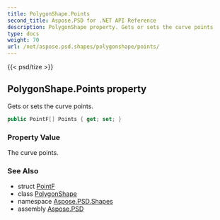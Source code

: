 ```yaml
---
title: PolygonShape.Points
second_title: Aspose.PSD for .NET API Reference
description: PolygonShape property. Gets or sets the curve points
type: docs
weight: 70
url: /net/aspose.psd.shapes/polygonshape/points/
---
```

{{< psd/tize >}}
## PolygonShape.Points property

Gets or sets the curve points.

```csharp
public PointF[] Points { get; set; }
```

### Property Value

The curve points.

### See Also

* struct [PointF](../../../aspose.psd/pointf/)
* class [PolygonShape](../)
* namespace [Aspose.PSD.Shapes](../../../aspose.psd.shapes/)
* assembly [Aspose.PSD](../../../)


